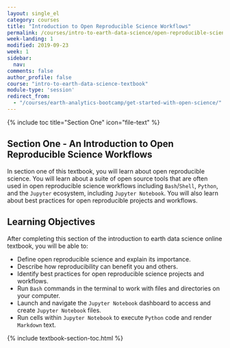```yaml
---
layout: single_el
category: courses
title: "Introduction to Open Reproducible Science Workflows"
permalink: /courses/intro-to-earth-data-science/open-reproducible-science/
week-landing: 1
modified: 2019-09-23
week: 1
sidebar:
  nav:
comments: false
author_profile: false
course: "intro-to-earth-data-science-textbook"
module-type: 'session'
redirect_from:
  - "/courses/earth-analytics-bootcamp/get-started-with-open-science/"
---
```


{% include toc title="Section One" icon="file-text" %}

<div class="notice--info" markdown="1">

## <i class="fa fa-ship" aria-hidden="true"></i> Section One - An Introduction to Open Reproducible Science Workflows

In section one of this textbook, you will learn about open reproducible science. You will learn about a suite of open source tools that are often used in open reproducible science workflows including `Bash`/`Shell`, `Python`, and the `Jupyter` ecosystem, including `Jupyter Notebook`. You will also learn about best practices for open reproducible projects and workflows. 


## <i class="fa fa-graduation-cap" aria-hidden="true"></i> Learning Objectives

After completing this section of the introduction to earth data science online textbook, you will be able to:

* Define open reproducible science and explain its importance.
* Describe how reproducibility can benefit you and others.
* Identify best practices for open reproducible science projects and workflows. 
* Run `Bash` commands in the terminal to work with files and directories on your computer.
* Launch and navigate the `Jupyter Notebook` dashboard to access and create `Jupyter Notebook` files.
* Run cells within `Jupyter Notebook` to execute `Python` code and render `Markdown` text.

</div>


{% include textbook-section-toc.html %}

